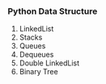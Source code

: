 ### Python Data Structure
1. LinkedList
2. Stacks
3. Queues
4. Dequeues
5. Double LinkedList
6. Binary Tree
